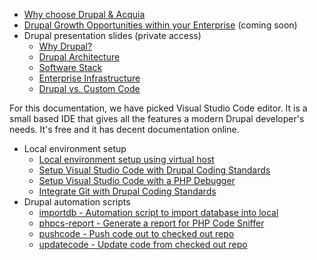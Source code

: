 * [Why choose Drupal & Acquia](https://github.com/sdemi/drupal-docs/blob/master/why-choose-drupal-acquia.md)
* [Drupal Growth Opportunities within your Enterprise](https://github.com/sdemi/drupal-docs/blob/master/drupal-growth-opportunities-within-your-enterprise.md) (coming soon)
* Drupal presentation slides (private access)
  * [Why Drupal?](https://github.com/sdemi/drupal-docs-private/blob/master/slides-why-drupal.pptx)
  * [Drupal Architecture](https://github.com/sdemi/drupal-docs-private/blob/master/slides-drupal-arch.pptx)
  * [Software Stack](https://github.com/sdemi/drupal-docs-private/blob/master/slides-software-stack.pptx)
  * [Enterprise Infrastructure](https://github.com/sdemi/drupal-docs-private/blob/master/slides-enterprise-infrastructure.pptx)
  * [Drupal vs. Custom Code](https://github.com/sdemi/drupal-docs-private/blob/master/slides-drupal-code-count.pptx)

For this documentation, we have picked Visual Studio Code editor. It is a small based IDE that gives all the features a modern Drupal developer's needs. It's free and it has decent documentation online.

* Local environment setup
  * [Local environment setup using virtual host](https://github.com/sdemi/drupal-docs/blob/master/local-environment-setup-using-virtual-host.md)
  * [Setup Visual Studio Code with Drupal Coding Standards](https://github.com/sdemi/drupal-docs/blob/master/visual-studio-code.md)
  * [Setup Visual Studio Code with a PHP Debugger](https://github.com/sdemi/drupal-docs/blob/master/visual-studio-code-xdebug.md)
  * [Integrate Git with Drupal Coding Standards](https://github.com/sdemi/pre-commit)
* Drupal automation scripts
  * [importdb - Automation script to import database into local](https://github.com/sdemi/drupal-docs/blob/master/drupal-scripts-importdb.md)
  * [phpcs-report - Generate a report for PHP Code Sniffer](https://github.com/sdemi/drupal-docs/blob/master/drupal-scripts-phpcs-report.md)
  * [pushcode - Push code out to checked out repo](https://github.com/sdemi/drupal-docs/blob/master/drupal-scripts-pushcode.md)
  * [updatecode - Update code from checked out repo](https://github.com/sdemi/drupal-docs/blob/master/drupal-scripts-updatecode.md)
